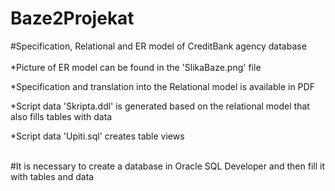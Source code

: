 # Baze2Projekat
#Specification, Relational and ER model of CreditBank agency database
<br>
<br>
*Picture of ER model can be found in the 'SlikaBaze.png' file

*Specification and translation into the Relational model is available in PDF 

*Script data 'Skripta.ddl' is generated based on the relational model that also fills tables with data

*Script data 'Upiti.sql' creates  table views 


<br>
#It is necessary to create a database in Oracle SQL Developer and then fill it with tables and data


